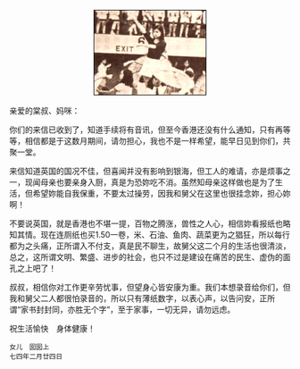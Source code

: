  <center>

![翁美玲](../../img/letter/3.jpg)

 </center>

亲爱的棠叔、妈咪：

你们的来信已收到了，知道手续将有音讯，但至今香港还没有什么通知，只有再等等，相信都是于这数月期间，请勿担心，我也不是一样希望，能早日见到你们，共聚一堂。

来信知道英国的国况不佳，但喜闻并没有影响到银海，但工人的难请，亦是烦事之一，现闻母亲也要亲身入厨，真是为恐妳吃不消。虽然知母亲这样做也是为了生活，但希望妳能自我保重，不要太过操劳，因我和舅父在这里也很挂念妳，担心妳啊！

不要说英国，就是香港也不堪一提，百物之腾涨，兽性之人心，相信妳看报纸也略知其情。现在连厕纸也买1.50一卷，米、石油、鱼肉、蔬菜更为之猖狂，所以每行都为之头痛，正所谓入不付支，真是民不聊生，故舅父这二个月的生活也很清淡，总之，这所谓文明、繁盛、进步的社会，也只不过是建设在痛苦的民生、虚伪的面孔之上吧了！

叔叔，相信你对工作更辛劳忧事，但望身心皆安康为重。我们本想录音给你们，但我和舅父二人都很怕录音的，所以只有薄纸数字，以表心声，以告问安，正所谓“家书封封同，亦胜无个字”，至于家事，一切无异，请勿远虑。

祝生活愉快　身体健康！

    女儿　囡囡上
    七四年二月廿四日